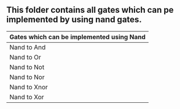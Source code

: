 ## This folder contains all gates which can pe implemented by using nand gates.

|Gates which can be implemented using Nand|
|-----------------------------------------|
|Nand to And|
|Nand to Or|
|Nand to Not|
|Nand to Nor|
|Nand to Xnor|
|Nand to Xor|
